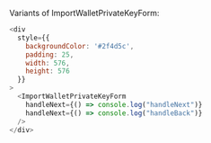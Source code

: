 Variants of ImportWalletPrivateKeyForm:

```js
<div
  style={{
    backgroundColor: '#2f4d5c',
    padding: 25,
    width: 576,
    height: 576
  }}
>
  <ImportWalletPrivateKeyForm
    handleNext={() => console.log("handleNext")}
    handleNext={() => console.log("handleBack")}
  />
</div>
```
